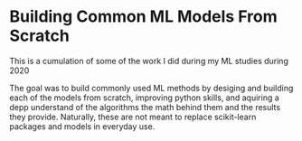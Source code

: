 # Building Common ML Models From Scratch

This is a cumulation of some of the work I did during my ML studies during 2020

The goal was to build commonly used ML methods by desiging and building each of the models from scratch, improving python skills, and aquiring a depp understand of the algorithms the math behind them and the results they provide.
Naturally, these are not meant to replace scikit-learn packages and models in everyday use. 
